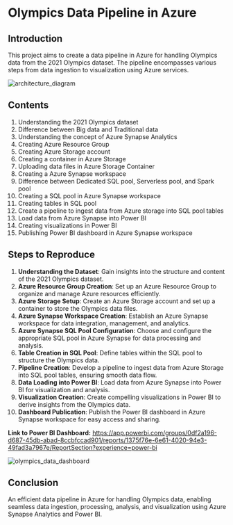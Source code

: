 # Olympics Data Pipeline in Azure

## Introduction
This project aims to create a data pipeline in Azure for handling Olympics data from the 2021 Olympics dataset. The pipeline encompasses various steps from data ingestion to visualization using Azure services.

![architecture_diagram](https://github.com/darshana-mis/Olympic_Data_Eng_Analysis/assets/113302899/3125e865-bf79-4a3d-9f30-ccd84386dffb)

## Contents
1. Understanding the 2021 Olympics dataset
2. Difference between Big data and Traditional data
3. Understanding the concept of Azure Synapse Analytics
4. Creating Azure Resource Group
5. Creating Azure Storage account
6. Creating a container in Azure Storage
7. Uploading data files in Azure Storage Container
8. Creating a Azure Synapse workspace
9. Difference between Dedicated SQL pool, Serverless pool, and Spark pool
10. Creating a SQL pool in Azure Synapse workspace
11. Creating tables in SQL pool
12. Create a pipeline to ingest data from Azure storage into SQL pool tables
13. Load data from Azure Synapse into Power BI
14. Creating visualizations in Power BI
15. Publishing Power BI dashboard in Azure Synapse workspace

## Steps to Reproduce
1. **Understanding the Dataset**: Gain insights into the structure and content of the 2021 Olympics dataset.
2. **Azure Resource Group Creation**: Set up an Azure Resource Group to organize and manage Azure resources efficiently.
3. **Azure Storage Setup**: Create an Azure Storage account and set up a container to store the Olympics data files.
4. **Azure Synapse Workspace Creation**: Establish an Azure Synapse workspace for data integration, management, and analytics.
5. **Azure Synapse SQL Pool Configuration**: Choose and configure the appropriate SQL pool in Azure Synapse for data processing and analysis.
6. **Table Creation in SQL Pool**: Define tables within the SQL pool to structure the Olympics data.
7. **Pipeline Creation**: Develop a pipeline to ingest data from Azure Storage into SQL pool tables, ensuring smooth data flow.
8. **Data Loading into Power BI**: Load data from Azure Synapse into Power BI for visualization and analysis.
9. **Visualization Creation**: Create compelling visualizations in Power BI to derive insights from the Olympics data.
10. **Dashboard Publication**: Publish the Power BI dashboard in Azure Synapse workspace for easy access and sharing.

**Link to Power BI Dashboard:** https://app.powerbi.com/groups/0df2a196-d687-45db-abad-8ccbfccad901/reports/1375f76e-6e61-4020-94e3-49fad3a7967e/ReportSection?experience=power-bi

![olympics_data_dashboard](https://github.com/darshana-mis/Olympic_Data_Eng_Analysis/assets/113302899/d80257dd-e4e1-40e0-9f41-89950f5cfa9c)

## Conclusion
An efficient data pipeline in Azure for handling Olympics data, enabling seamless data ingestion, processing, analysis, and visualization using Azure Synapse Analytics and Power BI.

